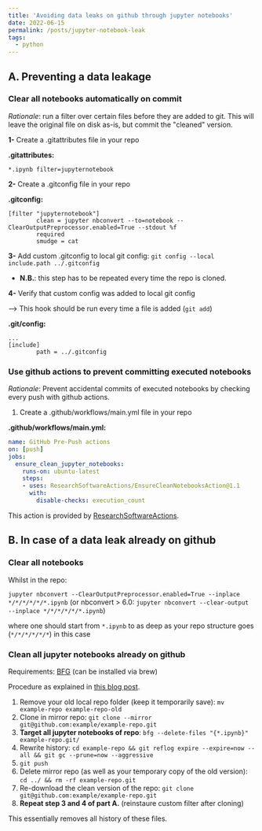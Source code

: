 ```yaml
---
title: 'Avoiding data leaks on github through jupyter notebooks'
date: 2022-06-15
permalink: /posts/jupyter-notebook-leak
tags:
  - python
---
```


## A. Preventing a data leakage
### Clear all notebooks automatically on commit

*Rationale*: run a filter over certain files before they are added to git. This will leave the original file on disk as-is, but commit the "cleaned" version.


**1-** Create a .gitattributes file in your repo

__.gitattributes:__
```
*.ipynb filter=jupyternotebook
```


**2-** Create a .gitconfig file in your repo

__.gitconfig:__
```
[filter "jupyternotebook"]
        clean = jupyter nbconvert --to=notebook --ClearOutputPreprocessor.enabled=True --stdout %f
        required
        smudge = cat
```

**3-** Add custom .gitconfig to local git config: `git config --local include.path ../.gitconfig`
- __N.B.__: this step has to be repeated every time the repo is cloned.

**4-** Verify that custom config was added to local git config

--> This hook should be run every time a file is added (`git add`)


__.git/config:__
```
...
[include]
        path = ../.gitconfig
```

### Use github actions to prevent committing executed notebooks

*Rationale*: Prevent accidental commits of executed notebooks by checking every push with github actions.

1. Create a .github/workflows/main.yml file in your repo

__.github/workflows/main.yml:__
```yaml
name: GitHub Pre-Push actions
on: [push]
jobs:
  ensure_clean_jupyter_notebooks:
    runs-on: ubuntu-latest
    steps:
    - uses: ResearchSoftwareActions/EnsureCleanNotebooksAction@1.1
      with:
        disable-checks: execution_count
```

This action is provided by [ResearchSoftwareActions](https://github.com/marketplace/actions/ensure-clean-jupyter-notebooks).

## B. In case of a data leak already on github
### Clear all notebooks
Whilst in the repo:

`jupyter nbconvert --ClearOutputPreprocessor.enabled=True --inplace */*/*/*/*/*.ipynb`
(or nbconvert > 6.0: `jupyter nbconvert --clear-output --inplace */*/*/*/*/*.ipynb`)

where one should start from `*.ipynb` to as deep as your repo structure goes (`*/*/*/*/*/*`) in this case 

### Clean all jupyter notebooks already on github

Requirements: [BFG](https://rtyley.github.io/bfg-repo-cleaner/) (can be installed via brew)

Procedure as explained in [this blog post](https://rtyley.github.io/bfg-repo-cleaner/).
1. Remove your old local repo folder (keep it temporarily save): `mv example-repo example-repo-old`
2. Clone in mirror repo: `git clone --mirror git@github.com:example/example-repo.git`
3. __Target all jupyter notebooks of repo__: `bfg --delete-files "{*.ipynb}" example-repo.git/`
4. Rewrite history: `cd example-repo && git reflog expire --expire=now --all && git gc --prune=now --aggressive`
5. `git push`
6. Delete mirror repo (as well as your temporary copy of the old version): `cd ../ && rm -rf example-repo.git`
7. Re-download the clean version of the repo: `git clone git@github.com:example/example-repo.git`
8. __Repeat step 3 and 4 of part A.__ (reinstaure custom filter after cloning)

This essentially removes all history of these files. 